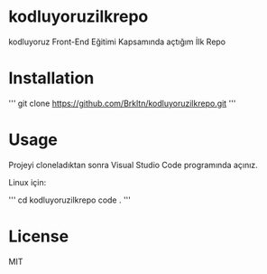 # kodluyoruzilkrepo
kodluyoruz Front-End Eğitimi Kapsamında açtığım İlk Repo

# Installation

'''
git clone https://github.com/Brkltn/kodluyoruzilkrepo.git
'''

# Usage
Projeyi cloneladıktan sonra Visual Studio Code programında açınız.

Linux için:

'''
cd kodluyoruzilkrepo
code .
'''
# License
MIT

